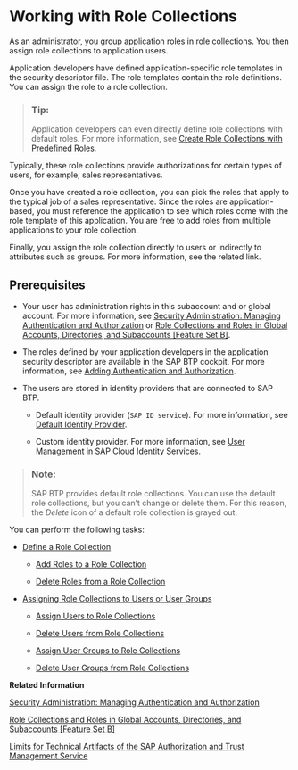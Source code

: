 <!-- loio393ea0b222754311884123ce564779bd -->

# Working with Role Collections

As an administrator, you group application roles in role collections. You then assign role collections to application users.

Application developers have defined application-specific role templates in the security descriptor file. The role templates contain the role definitions. You can assign the role to a role collection.

> ### Tip:  
> Application developers can even directly define role collections with default roles. For more information, see [Create Role Collections with Predefined Roles](../30-development/create-role-collections-with-predefined-roles-fe75054.md).

Typically, these role collections provide authorizations for certain types of users, for example, sales representatives.

Once you have created a role collection, you can pick the roles that apply to the typical job of a sales representative. Since the roles are application-based, you must reference the application to see which roles come with the role template of this application. You are free to add roles from multiple applications to your role collection.

Finally, you assign the role collection directly to users or indirectly to attributes such as groups. For more information, see the related link.



<a name="loio393ea0b222754311884123ce564779bd__section_vw4_bw4_qlb"/>

## Prerequisites

-   Your user has administration rights in this subaccount and or global account. For more information, see [Security Administration: Managing Authentication and Authorization](security-administration-managing-authentication-and-authorization-1ff47b2.md) or [Role Collections and Roles in Global Accounts, Directories, and Subaccounts \[Feature Set B\]](../10-concepts/role-collections-and-roles-in-global-accounts-directories-and-subaccounts-feature-set-b-0039cf0.md).

-   The roles defined by your application developers in the application security descriptor are available in the SAP BTP cockpit. For more information, see [Adding Authentication and Authorization](../30-development/adding-authentication-and-authorization-419ae2e.md).

-   The users are stored in identity providers that are connected to SAP BTP.

    -   Default identity provider \(`SAP ID service`\). For more information, see [Default Identity Provider](default-identity-provider-d6a8db7.md).

    -   Custom identity provider. For more information, see [User Management](https://help.sap.com/viewer/6d6d63354d1242d185ab4830fc04feb1/Cloud/en-US/228428f9f476449cafd841a68d75b234.html) in SAP Cloud Identity Services.



> ### Note:  
> SAP BTP provides default role collections. You can use the default role collections, but you can’t change or delete them. For this reason, the *Delete* icon of a default role collection is grayed out.



You can perform the following tasks:

-   [Define a Role Collection](define-a-role-collection-4b20383.md)

    -   [Add Roles to a Role Collection](add-roles-to-a-role-collection-e3130fb.md)

    -   [Delete Roles from a Role Collection](delete-roles-from-a-role-collection-b06be74.md)



-   [Assigning Role Collections to Users or User Groups](assigning-role-collections-to-users-or-user-groups-31532c7.md)

    -   [Assign Users to Role Collections](assign-users-to-role-collections-c576676.md)

    -   [Delete Users from Role Collections](delete-users-from-role-collections-4f8a242.md)

    -   [Assign User Groups to Role Collections](assign-user-groups-to-role-collections-9562d9d.md)

    -   [Delete User Groups from Role Collections](delete-user-groups-from-role-collections-bcc818a.md)



**Related Information**  


[Security Administration: Managing Authentication and Authorization](security-administration-managing-authentication-and-authorization-1ff47b2.md "This section describes the tasks of administrators of SAP BTP. Administrators ensure user authentication and assign authorization information to users and user groups.")

[Role Collections and Roles in Global Accounts, Directories, and Subaccounts \[Feature Set B\]](../10-concepts/role-collections-and-roles-in-global-accounts-directories-and-subaccounts-feature-set-b-0039cf0.md "In the cloud management tools feature set B, SAP BTP provides a set of role collections to set up administrator access to your global account and subaccounts.")

[Limits for Technical Artifacts of the SAP Authorization and Trust Management Service](../60-security/limits-for-technical-artifacts-of-the-sap-authorization-and-trust-management-service-6d3ef52.md "To improve the resiliency of the SAP Authorization and Trust Management service, we have introduced limitations on technical artifacts of the service.")

